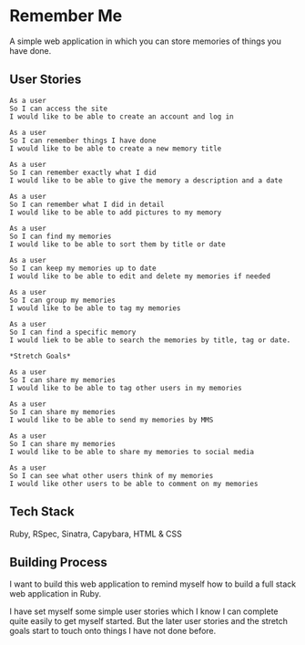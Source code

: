# Remember Me

A simple web application in which you can store memories of things you have done.

## User Stories

```
As a user
So I can access the site
I would like to be able to create an account and log in

As a user
So I can remember things I have done
I would like to be able to create a new memory title

As a user
So I can remember exactly what I did
I would like to be able to give the memory a description and a date

As a user
So I can remember what I did in detail
I would like to be able to add pictures to my memory

As a user
So I can find my memories
I would like to be able to sort them by title or date

As a user
So I can keep my memories up to date
I would like to be able to edit and delete my memories if needed

As a user
So I can group my memories
I would like to be able to tag my memories

As a user
So I can find a specific memory
I would liek to be able to search the memories by title, tag or date.

*Stretch Goals*

As a user
So I can share my memories
I would like to be able to tag other users in my memories

As a user
So I can share my memories
I would like to be able to send my memories by MMS

As a user
So I can share my memories
I would like to be able to share my memories to social media

As a user
So I can see what other users think of my memories
I would like other users to be able to comment on my memories
```

## Tech Stack

Ruby, RSpec, Sinatra, Capybara, HTML & CSS

## Building Process

I want to build this web application to remind myself how to build a full stack web application in Ruby.

I have set myself some simple user stories which I know I can complete quite easily to get myself started. But the later user stories and the stretch goals start to touch onto things I have not done before.